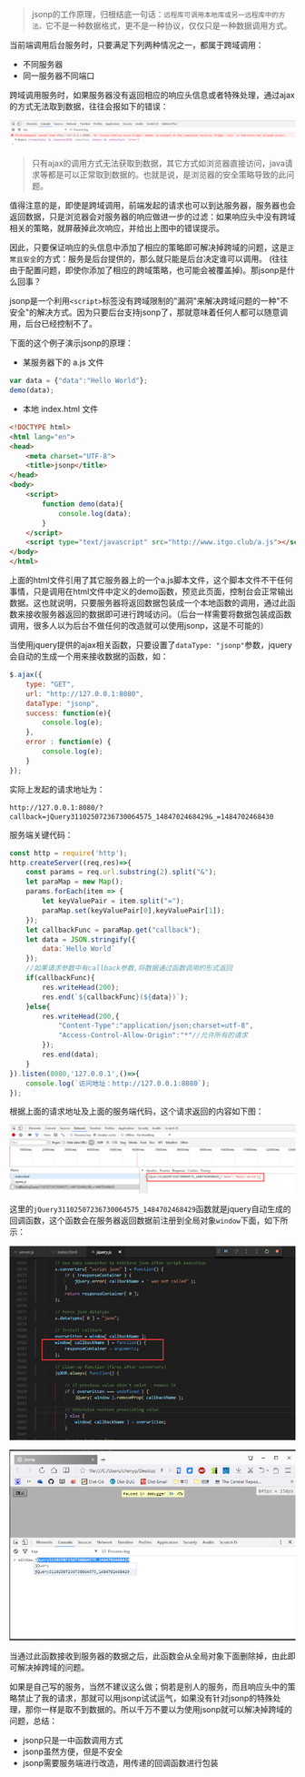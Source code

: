 > jsonp的工作原理，归根结底一句话：`远程库可调用本地库或另一远程库中的方法。`它不是一种数据格式，更不是一种协议，仅仅只是一种数据调用方式。

当前端调用后台服务时，只要满足下列两种情况之一，都属于跨域调用：

- 不同服务器
- 同一服务器不同端口

跨域调用服务时，如果服务器没有返回相应的响应头信息或者特殊处理，通过ajax的方式无法取到数据，往往会报如下的错误：

![](./img/1.png)

> 只有ajax的调用方式无法获取到数据，其它方式如浏览器直接访问，java请求等都是可以正常取到数据的。也就是说，是浏览器的安全策略导致的此问题。

值得注意的是，即使是跨域调用，前端发起的请求也可以到达服务器，服务器也会返回数据，只是浏览器会对服务器的响应做进一步的过滤：如果响应头中没有跨域相关的策略，就屏蔽掉此次响应，并给出上图中的错误提示。

因此，只要保证响应的头信息中添加了相应的策略即可解决掉跨域的问题，这是`正常且安全`的方式：服务是后台提供的，那么就只能是后台决定谁可以调用。 (往往由于配置问题，即使你添加了相应的跨域策略，也可能会被覆盖掉)。那jsonp是什么回事？

jsonp是一个利用`<script>`标签没有跨域限制的"漏洞"来解决跨域问题的一种"不安全"的解决方式。因为只要后台支持jsonp了，那就意味着任何人都可以随意调用，后台已经控制不了。

下面的这个例子演示jsonp的原理：

-  某服务器下的 a.js 文件

```js
var data = {"data":"Hello World"}; 
demo(data);
```

- 本地 index.html 文件

```html
<!DOCTYPE html>
<html lang="en">
<head>
    <meta charset="UTF-8">
    <title>jsonp</title>
</head>
<body>
    <script>
        function demo(data){
            console.log(data);
        }
    </script>
    <script type="text/javascript" src="http://www.itgo.club/a.js"></script>
</body>
</html>
```

上面的html文件引用了其它服务器上的一个a.js脚本文件，这个脚本文件不干任何事情，只是调用在html文件中定义的demo函数，预览此页面，控制台会正常输出数据。这也就说明，只要服务器将返回数据包装成一个本地函数的调用，通过此函数来接收服务器返回的数据即可进行跨域访问。（后台一样需要将数据包装成函数调用，很多人以为后台不做任何的改造就可以使用jsonp，这是不可能的）

当使用jquery提供的ajax相关函数，只要设置了`dataType: "jsonp"`参数，jquery会自动的生成一个用来接收数据的函数，如：
```js
$.ajax({
    type: "GET",
    url: "http://127.0.0.1:8080",
    dataType: "jsonp",
    success: function(e){
        console.log(e);
    },
    error : function(e) {
        console.log(e);
    }
}); 
```
实际上发起的请求地址为：
```
http://127.0.0.1:8080/?callback=jQuery31102507236730064575_1484702468429&_=1484702468430
```
服务端关键代码：
```js
const http = require('http');
http.createServer((req,res)=>{
    const params = req.url.substring(2).split("&");
    let paraMap = new Map();
    params.forEach(item => {
        let keyValuePair = item.split("=");
        paraMap.set(keyValuePair[0],keyValuePair[1]);
    });
    let callbackFunc = paraMap.get("callback");
    let data = JSON.stringify({
        data:`Hello World`
    });
    //如果请求参数中有callback参数,将数据通过函数调用的形式返回
    if(callbackFunc){
        res.writeHead(200);
        res.end(`${callbackFunc}(${data})`);
    }else{
        res.writeHead(200,{
            "Content-Type":"application/json;charset=utf-8",
            "Access-Control-Allow-Origin":"*"//允许所有的请求
        });
        res.end(data);
    }
}).listen(8080,'127.0.0.1',()=>{
    console.log(`访问地址：http://127.0.0.1:8080`);
});
```
根据上面的请求地址及上面的服务端代码，这个请求返回的内容如下图：

![](./img/2.png)

这里的`jQuery31102507236730064575_1484702468429`函数就是jquery自动生成的回调函数，这个函数会在服务器返回数据前注册到全局对象`window`下面，如下所示：

![](./img/4.png)

![](./img/3.png)

当通过此函数接收到服务器的数据之后，此函数会从全局对象下面删除掉，由此即可解决掉跨域的问题。

如果是自己写的服务，当然不建议这么做；倘若是别人的服务，而且响应头中的策略禁止了我的请求，那就可以用jsonp试试运气，如果没有针对jsonp的特殊处理，那你一样是取不到数据的。所以千万不要以为使用jsonp就可以解决掉跨域的问题，总结：
- jsonp只是一中函数调用方式
- jsonp虽然方便，但是不安全
- jsonp需要服务端进行改造，用传递的回调函数进行包装